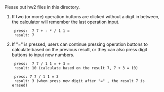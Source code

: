 Please put hw2 files in this directory.

1. If two (or more) operation buttons are clicked without a digit in between, the calculator will remember the last operation input.
   
		press:  7 7 + - * / 1 1 = 
		result: 7

2. If "=" is pressed, users can continue pressing operation buttons to calculate based on the previous result, or they can also press digit buttons to input new numbers.

		press:  7 7 / 1 1 = + 3 =
		result: 10 (calculate based on the result 7, 7 + 3 = 10)
		
		press: 7 7 / 1 1 = 3
		result: 3 (when press new digit after "=" , the result 7 is erased)